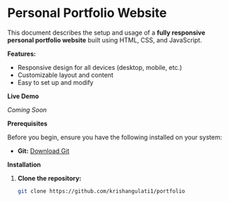 # Personal Portfolio Website

This document describes the setup and usage of a **fully responsive personal portfolio website** built using HTML, CSS, and JavaScript. 

**Features:**

* Responsive design for all devices (desktop, mobile, etc.)
* Customizable layout and content
* Easy to set up and modify

**Live Demo**

*Coming Soon* 

**Prerequisites**

Before you begin, ensure you have the following installed on your system:

* **Git:** [Download Git](https://git-scm.com/downloads "Download Git")

**Installation**

1. **Clone the repository:**

   ```bash
   git clone https://github.com/krishangulati1/portfolio